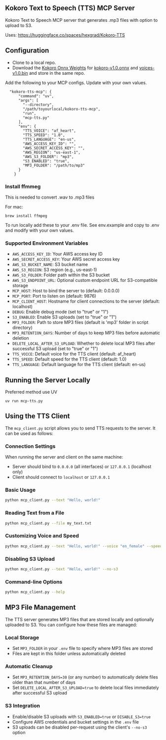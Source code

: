 ## Kokoro Text to Speech (TTS) MCP Server

Kokoro Text to Speech MCP server that generates .mp3 files with option to upload to S3.

Uses: https://huggingface.co/spaces/hexgrad/Kokoro-TTS

## Configuration

* Clone to a local repo.
* Download the [Kokoro Onnx Weights](https://github.com/thewh1teagle/kokoro-onnx) for [kokoro-v1.0.onnx](https://github.com/thewh1teagle/kokoro-onnx/releases/download/model-files-v1.0/kokoro-v1.0.onnx) and [voices-v1.0.bin](https://github.com/thewh1teagle/kokoro-onnx/releases/download/model-files-v1.0/voices-v1.0.bin) and store in the same repo.

Add the following to your MCP configs. Update with your own values.

```
  "kokoro-tts-mcp": {
      "command": "uv",
      "args": [
        "--directory",
        "/path/toyourlocal/kokoro-tts-mcp",
        "run",
        "mcp-tts.py"
      ],
      "env": {
        "TTS_VOICE": "af_heart",
        "TTS_SPEED": "1.0",
        "TTS_LANGUAGE": "en-us",
        "AWS_ACCESS_KEY_ID": "",
        "AWS_SECRET_ACCESS_KEY": "",
        "AWS_REGION": "us-east-1",
        "AWS_S3_FOLDER": "mp3",
        "S3_ENABLED": "true",
        "MP3_FOLDER": "/path/to/mp3"
      } 
    }
```

### Install ffmmeg

This is needed to convert .wav to .mp3 files

For mac:

``` 
brew install ffmpeg
```

To run locally add these to your .env file.  See env.example and copy to .env and modify with your own values.

### Supported Environment Variables

- `AWS_ACCESS_KEY_ID`: Your AWS access key ID
- `AWS_SECRET_ACCESS_KEY`: Your AWS secret access key
- `AWS_S3_BUCKET_NAME`: S3 bucket name
- `AWS_S3_REGION`: S3 region (e.g., us-east-1)
- `AWS_S3_FOLDER`: Folder path within the S3 bucket
- `AWS_S3_ENDPOINT_URL`: Optional custom endpoint URL for S3-compatible storage
- `MCP_HOST`: Host to bind the server to (default: 0.0.0.0)
- `MCP_PORT`: Port to listen on (default: 9876)
- `MCP_CLIENT_HOST`: Hostname for client connections to the server (default: localhost)
- `DEBUG`: Enable debug mode (set to "true" or "1")
- `S3_ENABLED`: Enable S3 uploads (set to "true" or "1")
- `MP3_FOLDER`: Path to store MP3 files (default is 'mp3' folder in script directory)
- `MP3_RETENTION_DAYS`: Number of days to keep MP3 files before automatic deletion
- `DELETE_LOCAL_AFTER_S3_UPLOAD`: Whether to delete local MP3 files after successful S3 upload (set to "true" or "1")
- `TTS_VOICE`: Default voice for the TTS client (default: af_heart)
- `TTS_SPEED`: Default speed for the TTS client (default: 1.0)
- `TTS_LANGUAGE`: Default language for the TTS client (default: en-us)

## Running the Server Locally

Preferred method use UV 
```
uv run mcp-tts.py
```


## Using the TTS Client

The `mcp_client.py` script allows you to send TTS requests to the server. It can be used as follows:

### Connection Settings

When running the server and client on the same machine:
- Server should bind to `0.0.0.0` (all interfaces) or `127.0.0.1` (localhost only)
- Client should connect to `localhost` or `127.0.0.1`


### Basic Usage

```bash
python mcp_client.py --text "Hello, world!"
```

### Reading Text from a File

```bash
python mcp_client.py --file my_text.txt
```

### Customizing Voice and Speed

```bash
python mcp_client.py --text "Hello, world!" --voice "en_female" --speed 1.2
```

### Disabling S3 Upload

```bash
python mcp_client.py --text "Hello, world!" --no-s3
```

### Command-line Options

```bash
python mcp_client.py --help
```

## MP3 File Management

The TTS server generates MP3 files that are stored locally and optionally uploaded to S3. You can configure how these files are managed:

### Local Storage

- Set `MP3_FOLDER` in your `.env` file to specify where MP3 files are stored
- Files are kept in this folder unless automatically deleted

### Automatic Cleanup

- Set `MP3_RETENTION_DAYS=30` (or any number) to automatically delete files older than that number of days
- Set `DELETE_LOCAL_AFTER_S3_UPLOAD=true` to delete local files immediately after successful S3 upload

### S3 Integration

- Enable/disable S3 uploads with `S3_ENABLED=true` or `DISABLE_S3=true`
- Configure AWS credentials and bucket settings in the `.env` file
- S3 uploads can be disabled per-request using the client's `--no-s3` option

